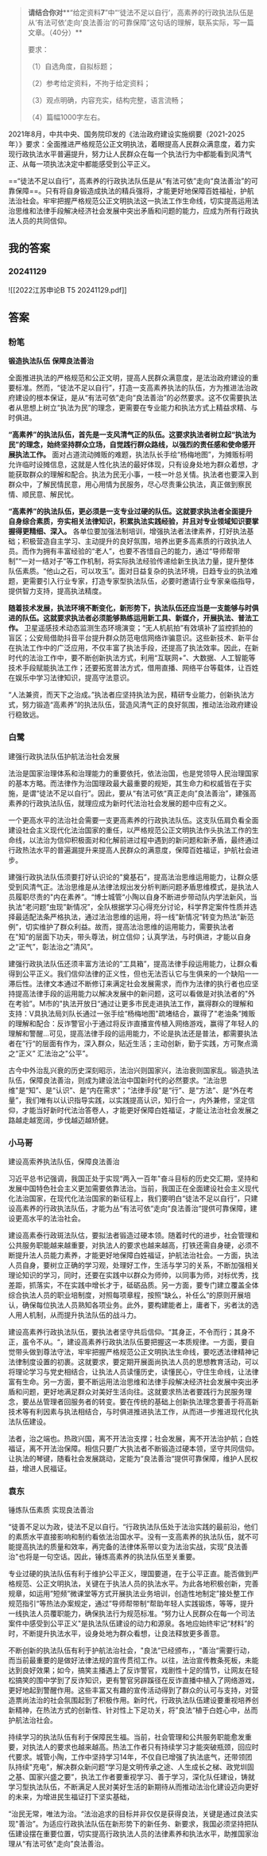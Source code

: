 

> **请结合你对****“给定资料**7**”中“‘徒法不足以自行’，高素养的行政执法队伍是从‘有法可依’走向‘良法善治’的可靠保障”这句话的理解，联系实际，写一篇文章。（40分）**
> 
> 要求：
> 
> （1）自选角度，自拟标题；
> 
> （2）参考给定资料，不拘于给定资料；
> 
> （3）观点明确，内容充实，结构完整，语言流畅；
> 
> （4）篇幅1000字左右。



2021年8月，中共中央、国务院印发的《法治政府建设实施纲要（2021-2025年）》要求：全面推进严格规范公正文明执法，着眼提高人民群众满意度，着力实现行政执法水平普遍提升，努力让人民群众在每一个执法行为中都能看到风清气正、从每一项执法决定中都能感受到公平正义。

==“徒法不足以自行”，高素养的行政执法队伍是从“有法可依”走向“良法善治”的可靠保障==。只有将自身锻造成执法的精兵强将，才能更好地保障百姓福祉，护航法治社会。牢牢把握严格规范公正文明执法这一执法工作生命线，切实提高运用法治思维和法律手段解决经济社会发展中突出矛盾和问题的能力，应成为所有行政执法人员的共同信仰。


## 我的答案

### 20241129

![[2022江苏申论B T5 20241129.pdf]]



## 答案

### 粉笔

**锻造执法队伍** **保障良法善治**

全面推进执法的严格规范和公正文明，提高人民群众满意度，是法治政府建设的重要标准。然而，“徒法不足以自行”，打造一支高素养执法的队伍，方为推进法治政府建设的根本保证，是从“有法可依”走向“良法善治”的必然要求。这不仅需要执法者从思想上树立“执法为民”的理念，更需要在专业能力和执法方式上精益求精、与时俱进。

**“高素养”的执法队伍，首先是一支风清气正的队伍。这要求执法者树立起“执法为民”的理念，始终坚持群众立场，自觉践行群众路线，以强烈的责任感和使命感开展执法工作。** 面对占道流动摊贩的难题，执法队长手绘“杨梅地图”，为摊贩标明允许临时设摊信息，这就是人性化执法的最好体现，只有设身处地为群众着想，才能获取群众的理解和配合。执法为民无小事，一枝一叶总关情。执法者也要深入到群众中，了解民情民意，用心用情为民服务，尽心尽责秉公执法，真正做到察民情、顺民意、解民忧。

**“高素养”的执法队伍，更必须是一支专业过硬的队伍。这就要求执法者全面提升自身综合素质，夯实相关法律知识，积累执法实践经验，并且对专业领域知识要掌握得更精细、深入。** 各单位要加强法制培训，增强执法者法律素养，打好执法基础；积极营造自主学习、主动提升的良好氛围，培养出更多高素质的行政执法人员。而作为拥有丰富经验的“老人”，也要不吝惜自己的能力，通过“导师帮带制”“一对一结对子”等工作机制，将实际执法经验传递给新生执法力量，提升整体队伍素质。“他山之石，可以攻玉”。面对日益复杂的执法环境，日趋专业的执法难题，更需要引入行业专家，打造专家型执法队伍，必要时邀请行业专家亲临指导，提供智力支持，提高执法精度。

**随着技术发展，执法环境不断变化，新形势下，执法队伍还应当是一支能够与时俱进的队伍。这就要求执法者必须能够熟练运用新工具、新媒介，开展执法、普法工作。** 卫星遥感技术动态监测生态环境演变；“无人机航拍”有效填补了监控抓拍的盲区；公安局借助抖音平台提升群众防范电信网络诈骗意识。这些新技术、新平台在执法工作中的广泛应用，不仅丰富了执法手段，还提高了执法效率。因此，在新时代的法治工作中，要不断创新执法方式，利用“互联网+”、大数据、人工智能等技术手段赋能执法工作；还要拓宽普法方式，借用直播、网络平台等载体，让百姓在娱乐中学习法律知识，提高守法意识。

“人法兼资，而天下之治成。”执法者应坚持执法为民，精研专业能力，创新执法方式，努力锻造“高素养”的执法队伍，营造风清气正的良好氛围，推动法治政府建设行稳致远。


### 白鹭

建强行政执法队伍护航法治社会发展

法治是国家治理体系和治理能力的重要依托，依法治国，也是党领导人民治理国家的基本方略。而法律作为治国理政最大最重要的规矩，其生命力和权威皆在于实施，是谓“徒法不足以自行”。因此，要从“有法可依“真正走向”良法善治”，建强高素养的行政执法队伍，就理应成为新时代法治社会发展的题中应有之义。

一个更高水平的法治社会需要一支更高素养的行政执法队伍。这支队伍肩负看全面建设社会主义现代化法治国家的重任，以严格规范公正文明执法作头执法工作的生命线，以法治为信仰积极面对和化解前进过程中遇到的新问题和新矛盾，最终通过行政热法水平的普遍漏提升来提高人民群众的满意度，保障百姓福证，护航社会进步。

建强行政执法队伍须要打好认识论的"奠基石”，提高法治思维运用能力，让群众感受到风清气正。法治思维是从法律法规出发分析判断问题矛盾思维模式，是执法人员履职尽责的"内在素养”。“博士城管“小陶以自身不断进步带动队内学法新风，当执法“老问题”虫现”新情况”，全队根据学习心得充分讨论，科学界定案件性质并选择最适配法条严格执法，通过法治思维的运用，将一线”新情况“转变为热法”新范例”，切实维护了群众利益。故而，提高法治思维的运用能力，需要执法者在"知“的层面下功夫，带头尊法，树立信仰；认真学法，与时俱进，才能以自身之“正气”，彰法治之”清风”。

建强行政执法队伍还须丰富方法论的”工具箱”，提高法律手段运用能力，让群众看得到公平正义。我们信仰法律的正义性，但也无法否认它与生俱来的一个缺陷一一滞后性。法律文本通过不断修订来满定社会发展需求，而作为法律的执行者也应坚持提高法律手段的运用能力以解决发展中的新问题，这可以看做是对执法者的"外在考验”。M市的"执法开放日“通过让更多市民走进执法工作，赢得群众的理解和支持：V具执法局刘队长通过一张手绘“杨梅地图"疏堵结合，赢得了"老油条“摊贩的理解和配合：反诈警官小于通过将反诈直播宣传植入网络游戏，赢得了年轻人的理解和警醒...可见，提高法律手段的运用能力，不论是执法还是普法，都需要执法者在”行“的层面有作为，深入群众，贴近生活；主动创新，勤于实践，方可聚点滴之“正义” 汇法治之"公平”。

古今中外治乱兴衰的历史深刻昭示，法治兴则国家兴，法治衰则国家乱。锻造执法队伍，保障良法善治，则成为建设法治中国新时代的必然要求。“法治思维"是“知”、是“认识”、是“内在需求"；“法律手段"是“行”、是“方法”、是“外在考量”，我们唯有以认识指导实践，以实践提高认识，知行合一，内外兼修，坚定信仰，才能当好新时代法治答卷人，才能更好保障白姓福证，才能让法治社会发展之路越走越宽阔，步伐越迈越矫健。


### 小马哥

建设高索养执法队伍，保障良法善治

习近平总书记强调，我国正处于实现“两入一百年"奋斗目标的历史交汇期，坚持和发展中国特色社会主义更加需要依靠法治。当前，我国正在全面建设社会主义现代化法治国家，在现代化法治国家的新征程上，我们要明白“徒法不足以自行”，只建设高素养的行政执法队伍，才能为丛“有法可依“走向“良法善治“提供可靠保障，建设更高水平的法治社会。

建设高素泰行政斑法队估，要拟法者锻造过硬本领。随着时代的进步，社会管理和公共服务职能越来越重要，对执法人的要求也越来越高，打铁还需自身硬，必须不断提升法人员能力素养，才能更好地保障白姓福证，护航法治社会。一方面，执法人员自身，要树立正确的学习观，处理好工作，生活与学习的关系，不断加强相关理论知识的学习，同时，还要在实践中以群众为师帅，以同事为师，对标优秀，找差距，抓落实，不在实践中增长才于，砥砺品质。另一方面，要专门建立覆盖全体综合执法人员的职业培制度，对照每项章程，按照“缺么，补任么“的原则开展培认，确保每位执法人员熟知各项业务。此外，要构建能者上，庸者下，劣者汰的选人用人机制，从而提升执法队伍的战斗力。

建设高素养行政执法队伍，要执法者坚守共后信仰。“其身正，不令而行；其身不正，虽令不从。“，建设高素养行政执法队伍要把握这一本质规律。一方面，要自觉带头做到尊法守法，牢牢把握严格规范公正文明执法生命线，要吃透法律精神记法律制度设置的初裹。这就要求，要定期开展面尚执法人员的思想教育活动，可以将理论学习与党史相结合，让执法人员读懂历史，读懂民心，守住生命线，让法律富有生命。另一方面，要不断运用法治思维和法律手段解决经济社会发展中突出矛盾和问题，更好地满足群众对美好生活向往。这就要求热法者要践行为民服务理念，要丛丛管理者回服务者的转变。要在传统的基础上创新执法理念要善于将高新技术等有利因素与执法相结合，与时俱进推进执法工作，从而进一步推进现代化执法队伍建设。

法者，治之端也。热政兴国，离不开法治支撑；社会发展，离不开法治护航；白姓福证，离不开法治保障。相信只要广大执法者不断锻造过硬本领，坚守共同信仰。让执法的琴键，随看社会发展跳动，定能为“良法善治“提供可靠保障，维护人民权益，增进人民福证。

### 袁东

锤炼队伍素质 实现良法善治

“徒善不足以为政，徒法不足以自行。“行政执法队伍处于法治实践的最前沿，他们的素质水平直接影响和制约看依法治国水平。没有一支高素养的执法队伍，就不可能提高执法的质量和效率，再完备的法律体系带以变为法治实战，实现”良法善治"也将是一句空话。因此，锤炼高素养的执法队伍至关重要。

专业过硬的执法队伍有利于维护公平正义，理国要道，在于公平正直。能否做到严格规范、公正文明执法，关键在于执法人员的执法水平。为此各地积极创新，完善规章，如运用”短频”微课堂等方式开展执法业务培训，创造性地制定”接处整工作规范指引“等热法办案规定，通过”导师帮带制“帮助年轻人实践锻炼，等等，提升一线执法人员覆职能力，确保执法行为规范标准。“努力让人民群众在每一个司法案件中感受到公平正义"是执法队伍建设的动力和源泉。各地应始终牢记“材料”的时，不断提升执法水平，设身处地为群众看想，让良法释放更多善意。

不断创新的执法队伍有利于护航法治社会，"良法“已经颁布，，“善治“需要行动，而当前最重要的是做好法律法规的宣传贯彻工作。以往，法治宣传教条死板，未能达到良好效果；如今，搞笑主播遇上了反诈警官，戏剧性十足的情节，让网友在轻松搞笑的围中学到了反诈知识，更有警官另辟蹊径在反诈直播中植入了网络游戏，更好地起到警醒作用。这些丰富又有趣的宣传活动得到了群众的认可与支持，对营造票尚法治的社会氛围起到了积极作用。新时代，行政执法队伍建设要重视培养创新精神，在热法方式的创新性、针对性上下足功关，将”良法“植于白姓心中，丛而护航法治社会。

持续学习的执法队伍有利于保障民生福。当前，社会管理和公共服务职能愈发重要，对执法人的要求也越来越高。热法工作者只有持续学习才能突破瓶颈，回应时代要求。城管小陶，工作中坚持学习14年，不仅自已增强了执法底气，还带领团队持续"充电”，解决群众新问题“学习是文明传承之途、人生成长之梯、政党圳固之基、国家兴盛之要”，执法工作者要重视学习、善于学习，深化队任建设，铸就学习型执法队伍，不断满足人民对美好生活的新期待从而推动法治化建设迈向更好的未来，为增进民生福证打下坚实基础，

“治民无常，唯法为治。“法治追求的目标并非仅仅是获得良法，关键是通过良法实现"善治”。为适应行政执法队伍在新形势下的新任务、新要求，我国必须坚持把队伍建设摆在重要位置，切实提高行政执法人员的法律素养和执法水平，助推国家治理从“有法可依"走向”良法善治。